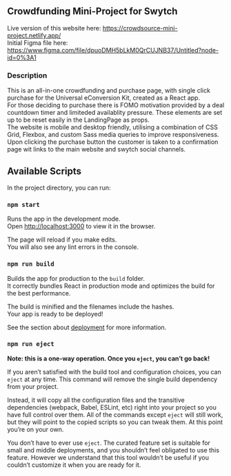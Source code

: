 ## Crowdfunding Mini-Project for Swytch

Live version of this website here: https://crowdsource-mini-project.netlify.app/
<br />
Initial Figma file here: https://www.figma.com/file/dpuoDMH5bLkM0QrCUJNB37/Untitled?node-id=0%3A1

### Description

This is an all-in-one crowdfunding and purchase page, with single click purchase for the Universal eConversion Kit, created as a React app. <br/>
For those deciding to purchase there is FOMO motivation provided by a deal countdown timer and limiteded availablity pressure. These elements are set up to be reset easily in the LandingPage as props. <br />
The website is mobile and desktop friendly, utilising a combination of CSS Grid, Flexbox, and custom Sass media queries to improve responsiveness.<br />
Upon clicking the purchase button the customer is taken to a confirmation page wit links to the main website and swytch social channels.

## Available Scripts

In the project directory, you can run:

### `npm start`

Runs the app in the development mode.<br />
Open [http://localhost:3000](http://localhost:3000) to view it in the browser.

The page will reload if you make edits.<br />
You will also see any lint errors in the console.

### `npm run build`

Builds the app for production to the `build` folder.<br />
It correctly bundles React in production mode and optimizes the build for the best performance.

The build is minified and the filenames include the hashes.<br />
Your app is ready to be deployed!

See the section about [deployment](https://facebook.github.io/create-react-app/docs/deployment) for more information.

### `npm run eject`

**Note: this is a one-way operation. Once you `eject`, you can’t go back!**

If you aren’t satisfied with the build tool and configuration choices, you can `eject` at any time. This command will remove the single build dependency from your project.

Instead, it will copy all the configuration files and the transitive dependencies (webpack, Babel, ESLint, etc) right into your project so you have full control over them. All of the commands except `eject` will still work, but they will point to the copied scripts so you can tweak them. At this point you’re on your own.

You don’t have to ever use `eject`. The curated feature set is suitable for small and middle deployments, and you shouldn’t feel obligated to use this feature. However we understand that this tool wouldn’t be useful if you couldn’t customize it when you are ready for it.
